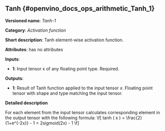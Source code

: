 ## Tanh<a name="Tanh"></a> {#openvino_docs_ops_arithmetic_Tanh_1}

**Versioned name**: *Tanh-1*

**Category**: *Activation function*

**Short description**: Tanh element-wise activation function.

**Attributes**: has no attributes

**Inputs**:

*   **1**: Input tensor x of any floating point type. Required.

**Outputs**:

*   **1**: Result of Tanh function applied to the input tensor *x*. Floating point tensor with shape and type matching the input tensor.

**Detailed description**

For each element from the input tensor calculates corresponding
element in the output tensor with the following formula:
\f[
tanh ( x ) = \frac{2}{1+e^{-2x}} - 1 = 2sigmoid(2x) - 1
\f]
